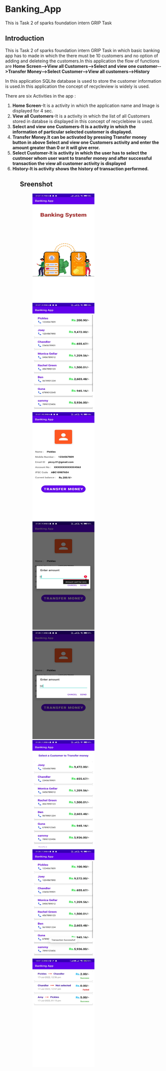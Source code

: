 # Banking_App
This is Task 2 of sparks foundation intern GRIP Task

## Introduction

This is Task 2 of sparks foundation intern GRIP Task in which basic banking app has to made in which the there must be 10 customers and no option of adding and deleteing 
the customers.In this application the flow of functions are <b>Home Screen-->View all Customers-->Select and view one customer-->Transfer Money-->Select Customer-->View 
all customers-->History</b>

In this application SQLite database is used to store the customer information is used.In this application the concept of recycleview is widely is used.

There are six Activities in the app :
<ol>
<li> <b>Home Screen</b>-It is a activity in which the application name and Image is displayed for 4 sec.
<li> <b>View all Customers</b>-It is a activity in which the list of all Customers stored in databse is displayed in this concept of recyclebiew is used.
<li> <b>Select and view one Customers-It is a activity in which the information of particular selected customer is displayed.
<li> <b>Transfer Money</b>.It can be activated by pressing Transfer money button in above Select and view one Customers activity and enter the amount greater 
than 0 or it will give error.
<li> <b>Select Customer</b>-It is activity in which the user has to select the custmoer whom user want to transfer money and after successful transaction the view all 
customer activity is displayed
<li> <b>History</b>-It is activity shows the history of transaction performed.
<ol>
	

## Sreenshot
	
<p id="img_cont">
	<img src="/1.jpeg" width = "200" height= "350" hspace=40>
	<img src="/2.jpeg" width = "200" height= "350" hspace=40>
	<img src="/3.jpeg" width = "200" height= "350" hspace=40>
	<img src="/4.jpeg" width = "200" height= "350" hspace=40>
	<img src="/5.jpeg" width = "200" height= "350" hspace=40>
	<img src="/6.jpeg" width = "200" height= "350" hspace=40>
	<img src="/7.jpeg" width = "200" height= "350" hspace=40>
	<img src="/8.jpeg" width = "200" height= "350" hspace=40>
</p>


